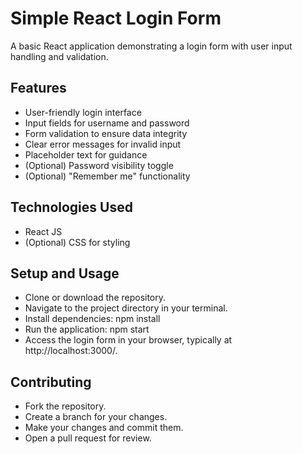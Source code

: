 # Simple React Login Form

A basic React application demonstrating a login form with user input handling and validation.

## Features
- User-friendly login interface
- Input fields for username and password
- Form validation to ensure data integrity
- Clear error messages for invalid input
- Placeholder text for guidance
- (Optional) Password visibility toggle
- (Optional) "Remember me" functionality

## Technologies Used
- React JS
- (Optional) CSS for styling

## Setup and Usage
- Clone or download the repository.
- Navigate to the project directory in your terminal.
- Install dependencies: npm install
- Run the application: npm start
- Access the login form in your browser, typically at http://localhost:3000/.

## Contributing
- Fork the repository.
- Create a branch for your changes.
- Make your changes and commit them.
- Open a pull request for review.


